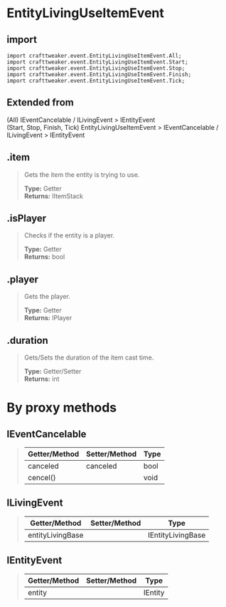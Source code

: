 # EntityLivingUseItemEvent

## import
`import crafttweaker.event.EntityLivingUseItemEvent.All;`  
`import crafttweaker.event.EntityLivingUseItemEvent.Start;`  
`import crafttweaker.event.EntityLivingUseItemEvent.Stop;`  
`import crafttweaker.event.EntityLivingUseItemEvent.Finish;`  
`import crafttweaker.event.EntityLivingUseItemEvent.Tick;`

## Extended from
(All) IEventCancelable / ILivingEvent > IEntityEvent  
(Start, Stop, Finish, Tick) EntityLivingUseItemEvent > IEventCancelable / ILivingEvent > IEntityEvent  

## .item
> Gets the item the entity is trying to use.
>
> **Type:** Getter  
> **Returns:** IItemStack

## .isPlayer
> Checks if the entity is a player.
>
> **Type:** Getter  
> **Returns:** bool

## .player
> Gets the player.
>
> **Type:** Getter  
> **Returns:** IPlayer

## .duration
> Gets/Sets the duration of the item cast time.
>
> **Type:** Getter/Setter  
> **Returns:** int

# By proxy methods

## IEventCancelable
> | Getter/Method   | Setter/Method     | Type                  |
> |-----------------|-------------------|-----------------------|
> | canceled        | canceled          | bool                  |
> | cencel()        |                   | void                  |

## ILivingEvent
> | Getter/Method   | Setter/Method     | Type                  |
> |-----------------|-------------------|-----------------------|
> | entityLivingBase|                   | IEntityLivingBase     |

## IEntityEvent
> | Getter/Method   | Setter/Method     | Type                  |
> |-----------------|-------------------|-----------------------|
> | entity          |                   | IEntity               |